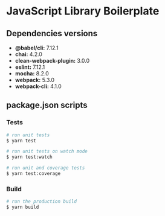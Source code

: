 # JavaScript Library Boilerplate

## Dependencies versions

- **@babel/cli:** 7.12.1
- **chai:** 4.2.0
- **clean-webpack-plugin:** 3.0.0
- **eslint:** 7.12.1
- **mocha:** 8.2.0
- **webpack:** 5.3.0
- **webpack-cli:** 4.1.0

## package.json scripts

### Tests

```bash
# run unit tests
$ yarn test

# run unit tests on watch mode
$ yarn test:watch

# run unit and coverage tests
$ yarn test:coverage
```

### Build

```bash
# run the production build
$ yarn build
```
